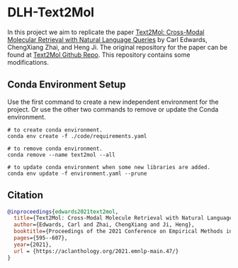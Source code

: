 # DLH-Text2Mol

In this project we aim to replicate the paper [Text2Mol: Cross-Modal Molecular Retrieval with Natural Language Queries](https://aclanthology.org/2021.emnlp-main.47/) by Carl Edwards, ChengXiang Zhai, and Heng Ji. The original repository for the paper can be found at [Text2Mol Github Repo](https://github.com/cnedwards/text2mol). This repository contains some modifications.

## Conda Environment Setup

Use the first command to create a new independent environment for the project. Or use the other two commands to remove or update the Conda environment.

```shell
# to create conda environment.
conda env create -f ./code/requirements.yaml

# to remove conda environment.
conda remove --name text2mol --all

# to update conda environment when some new libraries are added.
conda env update -f environment.yaml --prune
```

## Citation

```bibtex
@inproceedings{edwards2021text2mol,
  title={Text2Mol: Cross-Modal Molecule Retrieval with Natural Language Queries},
  author={Edwards, Carl and Zhai, ChengXiang and Ji, Heng},
  booktitle={Proceedings of the 2021 Conference on Empirical Methods in Natural Language Processing},
  pages={595--607},
  year={2021},
  url = {https://aclanthology.org/2021.emnlp-main.47/}
}
```